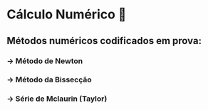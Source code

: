 # Cálculo Numérico 🧮 
## Métodos numéricos codificados em prova:
### -> Método de Newton
### -> Método da Bissecção
### -> Série de Mclaurin (Taylor)
